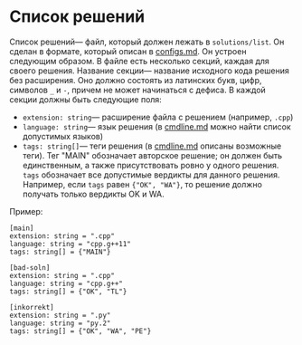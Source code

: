 # Список решений

Список решений&mdash; файл, который должен лежать в `solutions/list`. Он сделан в формате, который описан в [configs.md](configs.md). Он устроен следующим образом. В файле есть несколько секций, каждая для своего решения. Название секции&mdash; название исходного кода решения без расширения. Оно должно состоять из латинских букв, цифр, символов `_` и `-`, причем не может начинаться с дефиса. В каждой секции должны быть следующие поля:

* `extension: string`&mdash; расширение файла с решением (например, `.cpp`)
* `language: string`&mdash; язык решения (в [cmdline.md](cmdline.md) можно найти список допустимых языков)
* `tags: string[]`&mdash; теги решения (в [cmdline.md](cmdline.md) описаны возможные теги). Тег "MAIN" обозначает авторское решение; он должен быть единственным, а также присутствовать ровно у одного решения. `tags` обозначает все допустимые вердикты для данного решения. Например, если `tags` равен `{"OK", "WA"}`, то решение должно получать только вердикты OK и WA.

Пример:

~~~~~
[main]
extension: string = ".cpp"
language: string = "cpp.g++11"
tags: string[] = {"MAIN"}

[bad-soln]
extension: string = ".cpp"
language: string = "cpp.g++"
tags: string[] = {"OK", "TL"}

[inkorrekt]
extension: string = ".py"
language: string = "py.2"
tags: string[] = {"OK", "WA", "PE"}
~~~~~
